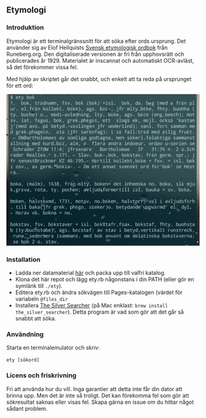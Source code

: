 ## Etymologi

### Introduktion
Etymologi är ett terminalgränssnitt för att söka efter ords ursprung. Det använder sig av Elof Hellquists [Svensk etymologisk ordbok](http://runeberg.org/svetym/) från Runeberg.org. Den digitaliserade versionen är fri från upphovsrätt och publicerades år 1929. Materialet är inscannat och automatiskt OCR-avläst, så det förekommer vissa fel.

Med hjälp av skriptet går det snabbt, och enkelt att ta reda på ursprunget för ett ord:

![](screenshot.png) 

### Installation

* Ladda ner datamaterial [här](http://runeberg.org/download.pl?mode=txtzip&work=svetym) och packa upp till valfri katalog.
* Klona det här repot och lägg ety.rb någonstans i din PATH (eller gör en symlänk till `./ety`).
* Editera ety.rb och ändra sökvägen till Pages-katalogen (värdet för variabeln `@files_dir`
* Installera [The Silver Searcher](https://github.com/ggreer/the_silver_searcher) (på Mac enklast: `brew install the_silver_searcher`). Detta program är vad som gör att det går så snabbt att söka.


### Användning

Starta en terminalemulator och skriv:

```ety [sökord]```

### Licens och friskrivning

Fri att använda hur du vill. Inga garantier att detta inte får din dator att brinna upp. Men det är inte så troligt. Det kan förekomma fel som gör att sökresultat saknas eller visas fel. Skapa gärna en issue om du hittar något sådant problem.